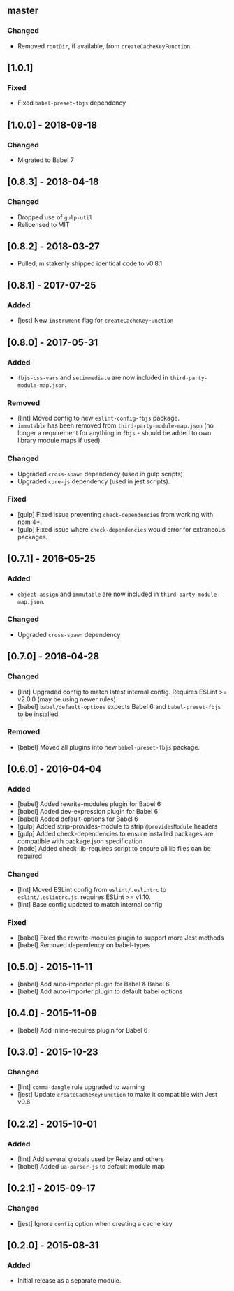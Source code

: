 ## master

### Changed
- Removed `rootDir`, if available, from `createCacheKeyFunction`.


## [1.0.1]

### Fixed
- Fixed `babel-preset-fbjs` dependency


## [1.0.0] - 2018-09-18

### Changed
- Migrated to Babel 7


## [0.8.3] - 2018-04-18

### Changed
- Dropped use of `gulp-util`
- Relicensed to MIT


## [0.8.2] - 2018-03-27
- Pulled, mistakenly shipped identical code to v0.8.1


## [0.8.1] - 2017-07-25

### Added
- [jest] New `instrument` flag for `createCacheKeyFunction`


## [0.8.0] - 2017-05-31

### Added
- `fbjs-css-vars` and `setimmediate` are now included in `third-party-module-map.json`.

### Removed
- [lint] Moved config to new `eslint-config-fbjs` package.
- `immutable` has been removed from `third-party-module-map.json` (no longer a requirement for anything in `fbjs` - should be added to own library module maps if used).

### Changed
- Upgraded `cross-spawn` dependency (used in gulp scripts).
- Upgraded `core-js` dependency (used in jest scripts).

### Fixed
- [gulp] Fixed issue preventing `check-dependencies` from working with npm 4+.
- [gulp] Fixed issue where `check-dependencies` would error for extraneous packages.


## [0.7.1] - 2016-05-25

### Added
- `object-assign` and `immutable` are now included in `third-party-module-map.json`.

### Changed
- Upgraded `cross-spawn` dependency


## [0.7.0] - 2016-04-28

### Changed
- [lint] Upgraded config to match latest internal config. Requires ESLint >= v2.0.0 (may be using newer rules).
- [babel] `babel/default-options` expects Babel 6 and `babel-preset-fbjs` to be installed.

### Removed
- [babel] Moved all plugins into new `babel-preset-fbjs` package.


## [0.6.0] - 2016-04-04

### Added
- [babel] Added rewrite-modules plugin for Babel 6
- [babel] Added dev-expression plugin for Babel 6
- [babel] Added default-options for Babel 6
- [gulp] Added strip-provides-module to strip `@providesModule` headers
- [gulp] Added check-dependencies to ensure installed packages are compatible with package.json specification
- [node] Added check-lib-requires script to ensure all lib files can be required

### Changed
- [lint] Moved ESLint config from `eslint/.eslintrc` to `eslint/.eslintrc.js`. requires ESLint >= v1.10.
- [lint] Base config updated to match internal config

### Fixed
- [babel] Fixed the rewrite-modules plugin to support more Jest methods
- [babel] Removed dependency on babel-types


## [0.5.0] - 2015-11-11
- [babel] Add auto-importer plugin for Babel & Babel 6
- [babel] Add auto-importer plugin to default babel options


## [0.4.0] - 2015-11-09
- [babel] Add inline-requires plugin for Babel 6


## [0.3.0] - 2015-10-23

### Changed
- [lint] `comma-dangle` rule upgraded to warning
- [jest] Update `createCacheKeyFunction` to make it compatible with Jest v0.6


## [0.2.2] - 2015-10-01

### Added
- [lint] Add several globals used by Relay and others
- [babel] Added `ua-parser-js` to default module map


## [0.2.1] - 2015-09-17

### Changed
- [jest] Ignore `config` option when creating a cache key


## [0.2.0] - 2015-08-31

### Added
- Initial release as a separate module.
